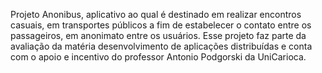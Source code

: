 Projeto Anonibus, aplicativo ao qual é destinado em realizar encontros casuais, em transportes públicos a fim de estabelecer o contato entre os passageiros, em anonimato entre os usuários.
Esse projeto faz parte da avaliação da matéria desenvolvimento de aplicações distribuídas e conta com o apoio e incentivo do professor Antonio Podgorski da UniCarioca.
